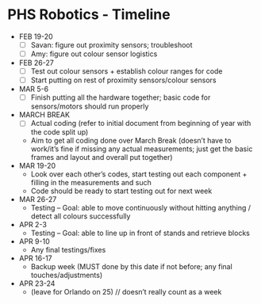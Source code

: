 # PHS Robotics - Timeline

- FEB 19-20
  -	[ ] Savan: figure out proximity sensors; troubleshoot
  -	[ ] Amy: figure out colour sensor logistics
- FEB 26-27
  -	[ ] Test out colour sensors + establish colour ranges for code
  -	[ ] Start putting on rest of proximity sensors/colour sensors
- MAR 5-6
  -	[ ] Finish putting all the hardware together; basic code for sensors/motors should run properly
- MARCH BREAK
  -	[ ] Actual coding (refer to initial document from beginning of year with the code split up)
  -	Aim to get all coding done over March Break (doesn’t have to work/it’s fine if missing any actual measurements; just get the basic frames and layout and overall put together)
- MAR 19-20
  -	Look over each other’s codes, start testing out each component + filling in the measurements and such 
  -	Code should be ready to start testing out for next week
- MAR 26-27
  -	Testing – Goal: able to move continuously without hitting anything / detect all colours successfully
- APR 2-3
  -	Testing – Goal: able to line up in front of stands and retrieve blocks 
- APR 9-10
  -	Any final testings/fixes
- APR 16-17
  -	Backup week (MUST done by this date if not before; any final touches/adjustments)
- APR 23-24 
  - (leave for Orlando on 25) // doesn’t really count as a week
